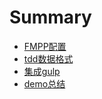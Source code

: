# Summary

* [FMPP配置](chapter1.md)
* [tdd数据格式](chapter2.md)
* [集成gulp](chapter3.md)
* [demo总结](chapter4.md)